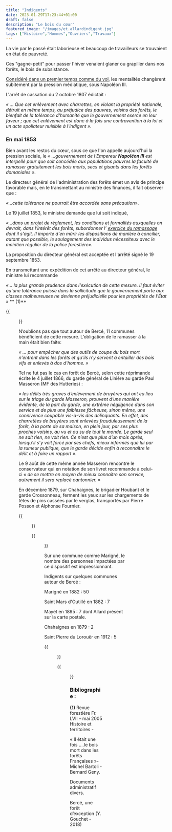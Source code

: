 ```yaml
---
title: "Indigents"
date: 2023-01-29T17:23:44+01:00
draft: false
description: "Le bois du cœur"
featured_image: "/images/et.allardindigent.jpg"
tags: ["Histoire","Hommes","Ouvriers","Travaux"]
---
```


La vie par le passé était laborieuse et beaucoup de travailleurs se
trouvaient en état de pauvreté.

Ces "gagne-petit" pour passer l'hiver venaient
glaner ou grapiller dans nos forêts, le bois de subsistance.

[Considéré dans un premier temps comme du vol](/articles/pdf/volsdeboisberce.pdf), 
les mentalités changèrent subitement par la 
pression médiatique, sous Napoléon III.

L'arrêt de cassation du 2 octobre 1807 édictait : 

*« … Que cet enlèvement avec charrettes, en violant la propriété nationale,
détruit en même temps, au préjudice des pauvres, voisins des forêts,
le bienfait de la tolérance d'humanité que le gouvernement exerce en leur faveur ; 
que cet enlèvement est donc à la fois une contravention à la loi 
et un acte spoliateur nuisible à l'indigent ».*

### En mai 1853

Bien avant les restos du cœur, sous ce que l'on appelle aujourd'hui la pression sociale,
le *« …gouvernement de l’Empereur **Napoléon III** est interpellé pour que soit 
concédée aux populations pauvres la faculté de ramasser gratuitement les bois morts,
secs et gisants dans les forêts domaniales »*. 

Le directeur général de l'administration des forêts émet un avis
de principe favorable mais, en le transmettant au ministre des 
finances, il fait observer que :

*«…cette tolérance ne pourrait être accordée sans précaution»*. 

Le 19 juillet 1853, le ministre demande que lui soit indiqué,

*«…dans un projet de règlement, les conditions et formalités 
auxquelles on devrait, dans l’intérêt des forêts, 
subordonner l’ [exercice du ramassage](/articles/pdf/exerciceduramassage.pdf) 
dont il s'agit.
II importe d'en mûrir les dispositions de manière à concilier, 
autant que possible, le soulagement des individus nécessiteux
avec le maintien régulier de la police forestière»*.

La proposition du directeur général est acceptée et
l'arrêté signé le 19 septembre 1853. 

En transmettant une expédition de cet arrêté au directeur général, 
le ministre lui recommande 

*«… la plus grande prudence dans l'exécution de cette mesure. 
II faut éviter qu'une tolérance puisse dans la sollicitude que le 
gouvernement porte aux classes malheureuses ne devienne préjudicielle 
pour les propriétés de l'État »* ** (1)**


{{<figure src="/images/articles/kramer1922.jpg"  title="La carte d’indigent 1922">}}
 

N’oublions pas que tout autour de Bercé, 11 communes bénéficient de cette mesure. 
L’obligation de le ramasser à la main était bien faite:

*« … pour empêcher que des outils de coupe du bois mort n'entrent dans les forêts 
et qu'ils n'y servent a entailler des bois vifs et enlevés à dos d’homme. »*
 
Tel ne fut pas le cas en forêt de Bercé, selon cette réprimande écrite le 4 juillet 1866,
du garde général de Linière au garde Paul Masseron (MF des Hutteries) : 
 
*« les délits très graves d’enlèvement de bruyères qui ont eu lieu sur le triage 
du garde Masseron, prouvent d’une manière évidente, de la part du garde,
une extrême négligence dans son service et de plus une faiblesse fâcheuse, 
sinon même, une connivence coupable vis-à-vis des délinquants. 
En effet, des charretées de bruyères sont enlevées frauduleusement de la forêt,
à la porte de sa maison, en plein jour, par ses plus proches voisins, au vu et 
au su de tout le monde. Le garde seul ne sait rien, ne voit rien. Ce n’est que
plus d’un mois après, lorsqu’il s’y voit forcé par ses chefs, mieux informés
que lui par la rumeur publique, que le garde décide enfin à reconnaître 
le délit et à faire un rapport »*.

Le 9 août de cette même année Masseron rencontre le conservateur qui en 
notation de son livret recommande à celui-ci 
*« de se mettre en moyen de mieux connaître son service, autrement 
 il sera replacé cantonnier. »* 
 
En décembre 1879, sur Chahaignes, le brigadier Houbant et le garde Crossonneau,
ferment les yeux sur les chargements de têtes de pins cassées par le verglas,
transportés par Pierre Posson et Alphonse Fournier.

{{<figure src="/images/articles/indigents1891.jpg"  title="Situation 1891">}}

{{<figure src="/images/articles/indigents1897.jpg"  title="Situation 1897">}}


Sur une commune comme Marigné, le nombre des personnes impactées
par ce dispositif est impressionnant. 

Indigents sur quelques communes autour de Bercé :

Marigné en 1882 : 50

Saint Mars d'Outillé en 1882 : 7

Mayet en 1895 : 7 dont Allard présent sur la carte postale.

Chahaignes en 1879 : 2

Saint Pierre du Lorouër en 1912 : 5

{{<figure src="/images/articles/079b1recapitulatif.jpg"  title="Récapitulatif">}}

{{<figure src="/images/articles/indigents1935.jpg"  title="Comparaisons 1935">}}


 
### Bibliographie :

**(1)** Revue forestière Fr. LVII – mai 2005 Histoire et territoires -

« Il était une fois ….le bois mort dans les forêts Françaises »- Michel Bartoli - Bernard Geny.
 
Documents administratif divers.

Bercé, une forêt d’exception (Y. Gouchet  - 2018)
